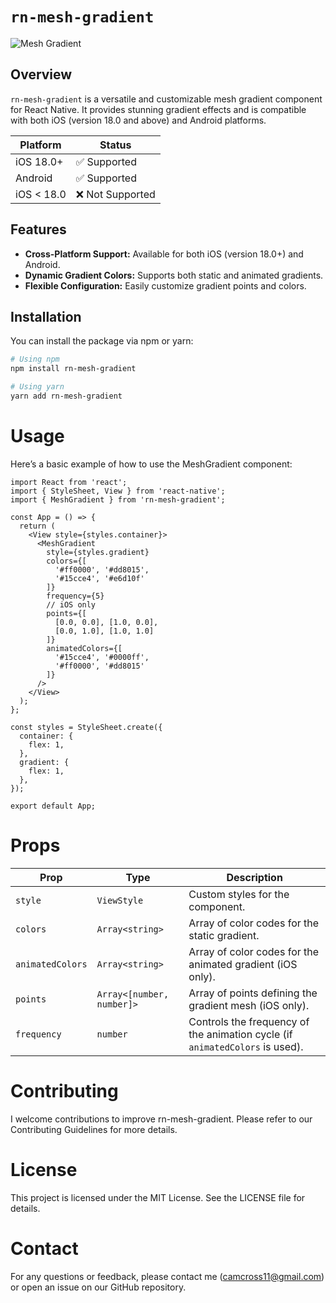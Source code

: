 # `rn-mesh-gradient`

![Mesh Gradient](https://github.com/user-attachments/assets/e1813103-e237-4e31-8a18-88d8d129b4c6)

## Overview

`rn-mesh-gradient` is a versatile and customizable mesh gradient component for React Native. It provides stunning gradient effects and is compatible with both iOS (version 18.0 and above) and Android platforms.

| Platform        | Status                |
|-----------------|-----------------------|
| iOS 18.0+       | ✅ Supported           |
| Android         | ✅ Supported           |
| iOS < 18.0      | ❌ Not Supported       |

## Features

- **Cross-Platform Support:** Available for both iOS (version 18.0+) and Android.
- **Dynamic Gradient Colors:** Supports both static and animated gradients.
- **Flexible Configuration:** Easily customize gradient points and colors.

## Installation

You can install the package via npm or yarn:

```sh
# Using npm
npm install rn-mesh-gradient

# Using yarn
yarn add rn-mesh-gradient
```

# Usage

Here’s a basic example of how to use the MeshGradient component:
```
import React from 'react';
import { StyleSheet, View } from 'react-native';
import { MeshGradient } from 'rn-mesh-gradient';

const App = () => {
  return (
    <View style={styles.container}>
      <MeshGradient
        style={styles.gradient}
        colors={[
          '#ff0000', '#dd8015',
          '#15cce4', '#e6d10f'
        ]}
        frequency={5}
        // iOS only
        points={[
          [0.0, 0.0], [1.0, 0.0],
          [0.0, 1.0], [1.0, 1.0]
        ]}
        animatedColors={[
          '#15cce4', '#0000ff',
          '#ff0000', '#dd8015'
        ]}
      />
    </View>
  );
};

const styles = StyleSheet.create({
  container: {
    flex: 1,
  },
  gradient: {
    flex: 1,
  },
});

export default App;
```

# Props

| Prop             | Type                         | Description                                                        |
|------------------|------------------------------|--------------------------------------------------------------------|
| `style`          | `ViewStyle`                  | Custom styles for the component.                                  |
| `colors`         | `Array<string>`              | Array of color codes for the static gradient.                     |
| `animatedColors` | `Array<string>`              | Array of color codes for the animated gradient (iOS only).         |
| `points`         | `Array<[number, number]>`    | Array of points defining the gradient mesh (iOS only).             |
| `frequency`      | `number`                     | Controls the frequency of the animation cycle (if `animatedColors` is used). |

# Contributing

I welcome contributions to improve rn-mesh-gradient. Please refer to our Contributing Guidelines for more details.

# License

This project is licensed under the MIT License. See the LICENSE file for details.

# Contact

For any questions or feedback, please contact me (camcross11@gmail.com) or open an issue on our GitHub repository.
